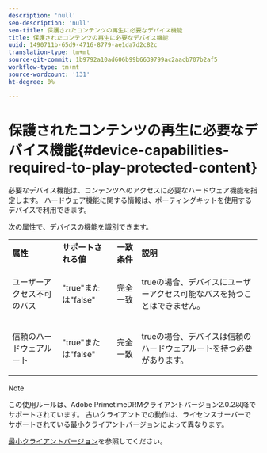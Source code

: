 ```yaml
---
description: 'null'
seo-description: 'null'
seo-title: 保護されたコンテンツの再生に必要なデバイス機能
title: 保護されたコンテンツの再生に必要なデバイス機能
uuid: 1490711b-65d9-4716-8779-ae1da7d2c82c
translation-type: tm+mt
source-git-commit: 1b9792a10ad606b99b6639799ac2aacb707b2af5
workflow-type: tm+mt
source-wordcount: '131'
ht-degree: 0%

---
```



# 保護されたコンテンツの再生に必要なデバイス機能{#device-capabilities-required-to-play-protected-content}

必要なデバイス機能は、コンテンツへのアクセスに必要なハードウェア機能を指定します。 ハードウェア機能に関する情報は、ポーティングキットを使用するデバイスで利用できます。

次の属性で、デバイスの機能を識別できます。

<table id="table_v3n_fks_n4"> 
 <tbody> 
  <tr> 
   <td><b>属性</b> </td> 
   <td><b>サポートされる値</b> </td> 
   <td><b>一致条件</b> </td> 
   <td><b>説明</b> </td> 
  </tr> 
  <tr> 
   <td colname="1" class="- topic/entry "> <p class="- topic/p ">ユーザーアクセス不可のバス </p> </td> 
   <td colname="2" class="- topic/entry "> <p class="- topic/p ">"true"または"false" </p> </td> 
   <td colname="3" class="- topic/entry "> <p class="- topic/p ">完全一致 </p> </td> 
   <td colname="4" class="- topic/entry "> <p class="- topic/p ">trueの場合、デバイスにユーザーアクセス可能なバスを持つことはできません。 </p> </td> 
  </tr> 
  <tr> 
   <td colname="1" class="- topic/entry "> <p class="- topic/p ">信頼のハードウェアルート </p> </td> 
   <td colname="2" class="- topic/entry "> <p class="- topic/p ">"true"または"false" </p> </td> 
   <td colname="3" class="- topic/entry "> <p class="- topic/p ">完全一致 </p> </td> 
   <td colname="4" class="- topic/entry "> <p class="- topic/p ">trueの場合、デバイスは信頼のハードウェアルートを持つ必要があります。 </p> </td> 
  </tr> 
 </tbody> 
</table>

>[!NOTE]
>
>この使用ルールは、Adobe PrimetimeDRMクライアントバージョン2.0.2以降でサポートされています。 古いクライアントでの動作は、ライセンスサーバーでサポートされている最小クライアントバージョンによって異なります。
>
>[最小クライアントバージョン](../../../../protecting-content/setting-up-the-sdk/setup-dev-env.md)を参照してください。

